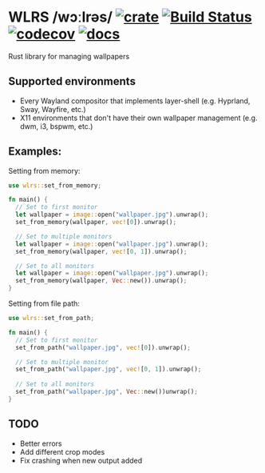 # WLRS /wɔːlrəs/ [![crate](https://img.shields.io/crates/v/wlrs.svg)](https://crates.io/crates/wlrs) [![Build Status](https://github.com/unixpariah/wlrs/actions/workflows/tests.yml/badge.svg)](https://github.com/unixpariah/wlrs/actions/workflows/tests.yml) [![codecov](https://codecov.io/gh/unixpariah/wlrs/graph/badge.svg?token=49LRWZ9D1K)](https://codecov.io/gh/unixpariah/wlrs) [![docs](https://docs.rs/wlrs/badge.svg)](https://docs.rs/wlrs/latest/wlrs/index.html) 

Rust library for managing wallpapers

## Supported environments

- Every Wayland compositor that implements layer-shell (e.g. Hyprland, Sway, Wayfire, etc.)
- X11 environments that don't have their own wallpaper management (e.g. dwm, i3, bspwm, etc.)

## Examples:

Setting from memory:
```rust
use wlrs::set_from_memory;

fn main() {
  // Set to first monitor
  let wallpaper = image::open("wallpaper.jpg").unwrap();
  set_from_memory(wallpaper, vec![0]).unwrap();

  // Set to multiple monitors
  let wallpaper = image::open("wallpaper.jpg").unwrap();
  set_from_memory(wallpaper, vec![0, 1]).unwrap();

  // Set to all monitors
  let wallpaper = image::open("wallpaper.jpg").unwrap();
  set_from_memory(wallpaper, Vec::new()).unwrap();
}
```

Setting from file path:

```rust
use wlrs::set_from_path;

fn main() {
  // Set to first monitor
  set_from_path("wallpaper.jpg", vec![0]).unwrap();

  // Set to multiple monitor
  set_from_path("wallpaper.jpg", vec![0, 1]).unwrap();
  
  // Set to all monitors
  set_from_path("wallpaper.jpg", Vec::new())unwrap();
}
```

## TODO
- Better errors
- Add different crop modes
- Fix crashing when new output added
